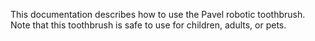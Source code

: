 This documentation describes how to use the Pavel robotic
toothbrush.
Note that this toothbrush is safe to use for children,
adults, or pets.
